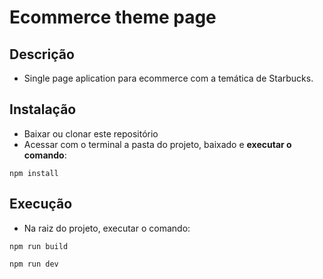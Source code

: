 # Ecommerce theme page

## Descrição
- Single page aplication para ecommerce com a temática de Starbucks.

## Instalação

- Baixar ou clonar este repositório
- Acessar com o terminal a pasta do projeto, baixado e **executar o comando**:
```
npm install 
```
## Execução
- Na raiz do projeto, executar o comando:
```
npm run build

npm run dev
